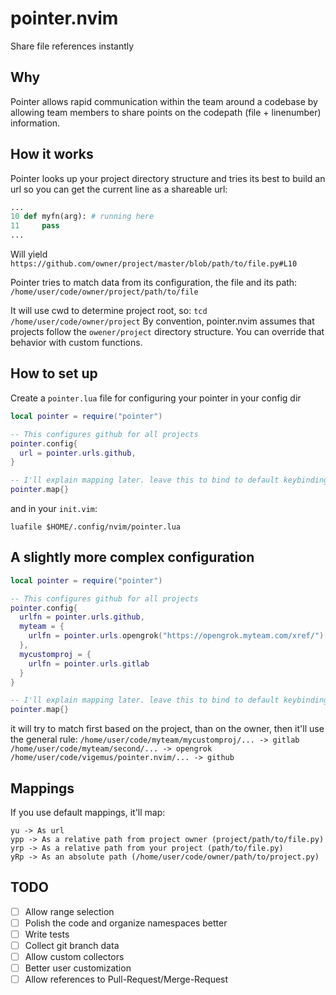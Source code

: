 # pointer.nvim

Share file references instantly

## Why

Pointer allows rapid communication within the team around a codebase by allowing
team members to share points on the codepath (file + linenumber) information.

## How it works
Pointer looks up your project directory structure and tries its best to
build an url so you can get the current line as a shareable url:

```python
...
10 def myfn(arg): # running here
11     pass
...
```

Will yield `https://github.com/owner/project/master/blob/path/to/file.py#L10`

Pointer tries to match data from its configuration, the file and its path:
`/home/user/code/owner/project/path/to/file`

It will use cwd to determine project root, so: `tcd /home/user/code/owner/project`
By convention, pointer.nvim assumes that projects follow the `owener/project` directory structure.
You can override that behavior with custom functions.

## How to set up

Create a `pointer.lua` file for configuring your pointer in your config dir

```lua
local pointer = require("pointer")

-- This configures github for all projects
pointer.config{
  url = pointer.urls.github,
}

-- I'll explain mapping later. leave this to bind to default keybindings
pointer.map{}
```

and in your `init.vim`:
```vim
luafile $HOME/.config/nvim/pointer.lua
```

## A slightly more complex configuration

```lua
local pointer = require("pointer")

-- This configures github for all projects
pointer.config{
  urlfn = pointer.urls.github,
  myteam = {
    urlfn = pointer.urls.opengrok("https://opengrok.myteam.com/xref/")
  },
  mycustomproj = {
    urlfn = pointer.urls.gitlab
  }
}

-- I'll explain mapping later. leave this to bind to default keybindings
pointer.map{}
```

it will try to match first based on the project, than on the owner, then it'll use the general rule:
`/home/user/code/myteam/mycustomproj/... -> gitlab`
`/home/user/code/myteam/second/... -> opengrok`
`/home/user/code/vigemus/pointer.nvim/... -> github`

## Mappings

If you use default mappings, it'll map:
```
yu -> As url
ypp -> As a relative path from project owner (project/path/to/file.py)
yrp -> As a relative path from your project (path/to/file.py)
yRp -> As an absolute path (/home/user/code/owner/path/to/project.py)
```

## TODO

- [ ] Allow range selection
- [ ] Polish the code and organize namespaces better
- [ ] Write tests
- [ ] Collect git branch data
- [ ] Allow custom collectors
- [ ] Better user customization
- [ ] Allow references to Pull-Request/Merge-Request
